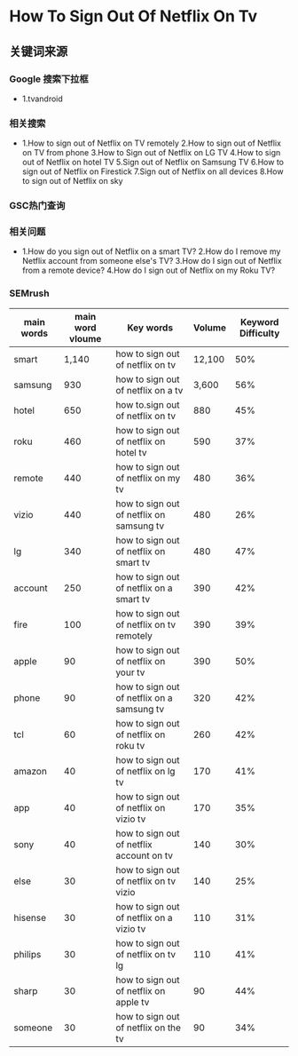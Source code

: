 
# How To Sign Out Of Netflix On Tv​

## 关键词来源

### Google 搜索下拉框

- 1.tv​android

### 相关搜索

- 1.How to sign out of Netflix on TV remotely
2.How to sign out of Netflix on TV from phone
3.How to Sign out of Netflix on LG TV
4.How to sign out of Netflix on hotel TV
5.Sign out of Netflix on Samsung TV
6.How to sign out of Netflix on Firestick
7.Sign out of Netflix on all devices
8.How to sign out of Netflix on sky

### GSC热门查询

### 相关问题

- 1.How do you sign out of Netflix on a smart TV?
2.How do I remove my Netflix account from someone else's TV?
3.How do I sign out of Netflix from a remote device?
4.How do I sign out of Netflix on my Roku TV?

### SEMrush

| main words | main word vloume | Key words | Volume | Keyword Difficulty |
| --- | --- | --- | --- | --- |
| smart | 1,140 | how to sign out of netflix on tv | 12,100 | 50% |
| samsung | 930 | how to sign out of netflix on a tv | 3,600 | 56% |
| hotel | 650 | how to.sign out of netflix on tv | 880 | 45% |
| roku | 460 | how to sign out of netflix on hotel tv | 590 | 37% |
| remote | 440 | how to sign out of netflix on my tv | 480 | 36% |
| vizio | 440 | how to sign out of netflix on samsung tv | 480 | 26% |
| lg | 340 | how to sign out of netflix on smart tv | 480 | 47% |
| account | 250 | how to sign out of netflix on a smart tv | 390 | 42% |
| fire | 100 | how to sign out of netflix on tv remotely | 390 | 39% |
| apple | 90 | how to sign out of netflix on your tv | 390 | 50% |
| phone | 90 | how to sign out of netflix on a samsung tv | 320 | 42% |
| tcl | 60 | how to sign out of netflix on roku tv | 260 | 42% |
| amazon | 40 | how to sign out of netflix on lg tv | 170 | 41% |
| app | 40 | how to sign out of netflix on vizio tv | 170 | 35% |
| sony | 40 | how to sign out of netflix account on tv | 140 | 30% |
| else | 30 | how to sign out of netflix on tv vizio | 140 | 25% |
| hisense | 30 | how to sign out of netflix on a vizio tv | 110 | 31% |
| philips | 30 | how to sign out of netflix on tv lg | 110 | 41% |
| sharp | 30 | how to sign out of netflix on apple tv | 90 | 44% |
| someone | 30 | how to sign out of netflix on the tv | 90 | 34% |
